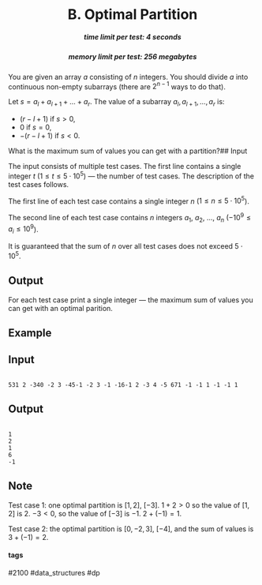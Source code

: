 <h1 style='text-align: center;'> B. Optimal Partition</h1>

<h5 style='text-align: center;'>time limit per test: 4 seconds</h5>
<h5 style='text-align: center;'>memory limit per test: 256 megabytes</h5>

You are given an array $a$ consisting of $n$ integers. You should divide $a$ into continuous non-empty subarrays (there are $2^{n-1}$ ways to do that).

Let $s=a_l+a_{l+1}+\ldots+a_r$. The value of a subarray $a_l, a_{l+1}, \ldots, a_r$ is: 

* $(r-l+1)$ if $s>0$,
* $0$ if $s=0$,
* $-(r-l+1)$ if $s<0$.

 What is the maximum sum of values you can get with a partition?## Input

The input consists of multiple test cases. The first line contains a single integer $t$ ($1 \le t \le 5 \cdot 10^5$) — the number of test cases. The description of the test cases follows.

The first line of each test case contains a single integer $n$ ($1 \le n \le 5 \cdot 10^5$).

The second line of each test case contains $n$ integers $a_1$, $a_2$, ..., $a_n$ ($-10^9 \le a_i \le 10^9$).

It is guaranteed that the sum of $n$ over all test cases does not exceed $5 \cdot 10^5$.

## Output

For each test case print a single integer — the maximum sum of values you can get with an optimal parition.

## Example

## Input


```

531 2 -340 -2 3 -45-1 -2 3 -1 -16-1 2 -3 4 -5 671 -1 -1 1 -1 -1 1
```
## Output


```

1
2
1
6
-1

```
## Note

Test case $1$: one optimal partition is $[1, 2]$, $[-3]$. $1+2>0$ so the value of $[1, 2]$ is $2$. $-3<0$, so the value of $[-3]$ is $-1$. $2+(-1)=1$.

Test case $2$: the optimal partition is $[0, -2, 3]$, $[-4]$, and the sum of values is $3+(-1)=2$.



#### tags 

#2100 #data_structures #dp 